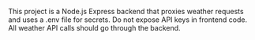 <!-- Use this file to provide workspace-specific custom instructions to Copilot. For more details, visit https://code.visualstudio.com/docs/copilot/copilot-customization#_use-a-githubcopilotinstructionsmd-file -->

This project is a Node.js Express backend that proxies weather requests and uses a .env file for secrets. Do not expose API keys in frontend code. All weather API calls should go through the backend.
